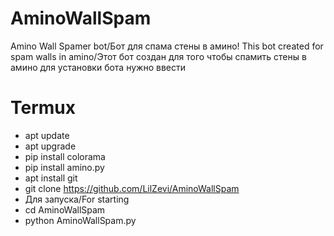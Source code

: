 # AminoWallSpam
Amino Wall Spamer bot/Бот для спама стены в амино!
This bot created for spam walls in amino/Этот бот создан для того чтобы спамить стены в амино
для установки бота нужно ввести
# Termux
- apt update
- apt upgrade
- pip install colorama
- pip install amino.py
- apt install git
- git clone https://github.com/LilZevi/AminoWallSpam
- Для запуска/For starting
- cd AminoWallSpam
- python AminoWallSpam.py
